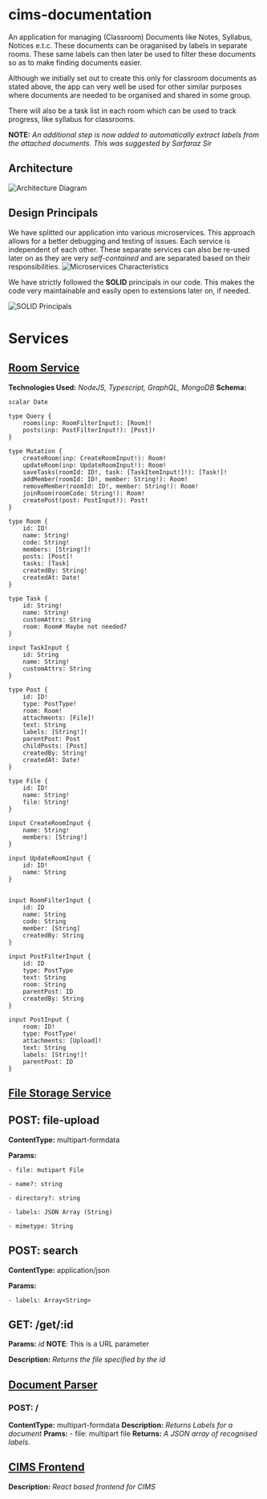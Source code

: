 # cims-documentation

An application for managing (Classroom) Documents like Notes, Syllabus, Notices e.t.c. These documents can be oraganised by labels in separate rooms. These same labels can then later be used to filter these documents so as to make finding documents easier. 

Although we initially set out to create this only for classroom documents as stated above, the app can very well be used for other similar purposes where documents are needed to be organised and shared in some group.

There will also be a task list in each room which can be used to track progress, like syllabus for classrooms. 

**NOTE:** *An additional step is now added to automatically extract labels from the attached documents. This was suggested by Sarfaraz Sir* 

## Architecture

![Architecture Diagram](/ArchitectureDiagram.png)

## Design Principals
We have splitted our application into various microservices. This approach allows for a better debugging and testing of issues. Each service is independent of each other. These separate services can also be re-used later on as they are very *self-contained* and are separated based on their responsibilities.
![Microservices Characteristics](/microservice-characteristics.webp)



We have strictly followed the **SOLID** principals in our code. This makes the code very maintainable and easily open to extensions later on, if needed.

![SOLID Principals](/solid-OOP_wall-skills.jpg)

# Services

## [Room Service](https://github.com/tabishmahfuz1/room-service)
**Technologies Used:** *NodeJS, Typescript, GraphQL, MongoDB*
**Schema:**
```
scalar Date

type Query {
    rooms(inp: RoomFilterInput): [Room]!
    posts(inp: PostFilterInput!): [Post]!
}

type Mutation {
    createRoom(inp: CreateRoomInput!): Room!
    updateRoom(inp: UpdateRoomInput!): Room!
    saveTasks(roomId: ID!, task: [TaskItemInput!]!): [Task!]!
    addMember(roomId: ID!, member: String!): Room!
    removeMember(roomId: ID!, member: String!): Room!
    joinRoom(roomCode: String!): Room!
    createPost(post: PostInput!): Post!
}

type Room {
    id: ID!
    name: String!
    code: String!
    members: [String!]!
    posts: [Post]!
    tasks: [Task]
    createdBy: String!
    createdAt: Date!
}

type Task {
    id: String!
    name: String!
    customAttrs: String
    room: Room# Maybe not needed?
}

input TaskInput {
    id: String
    name: String!
    customAttrs: String
}

type Post {
    id: ID!
    type: PostType!
    room: Room!
    attachments: [File]!
    text: String
    labels: [String!]!
    parentPost: Post
    childPosts: [Post]
    createdBy: String!
    createdAt: Date!
}

type File {
    id: ID!
    name: String!
    file: String!
}

input CreateRoomInput {
    name: String!
    members: [String!]
}

input UpdateRoomInput {
    id: ID!
    name: String
}


input RoomFilterInput {
    id: ID
    name: String
    code: String
    member: [String]
    createdBy: String
}

input PostFilterInput {
    id: ID
    type: PostType
    text: String
    room: String
    parentPost: ID
    createdBy: String
}

input PostInput {
    room: ID!
    type: PostType!
    attachments: [Upload]!
    text: String
    labels: [String!]!
    parentPost: ID
}
```

## [File Storage Service](https://github.com/tabishmahfuz1/file-storage-service)
## POST: file-upload
**ContentType:** multipart-formdata

**Params:**

    - file: mutipart File
    
    - name?: string
    
    - directory?: string
    
    - labels: JSON Array (String)
    
    - mimetype: String

## POST: search
**ContentType:** application/json

**Params:**

    - labels: Array<String>

## GET: /get/:id
**Params:** *id* **NOTE**: This is a URL parameter

**Description:** *Returns the file specified by the id*

## [Document Parser](https://github.com/tabishmahfuz1/document-parser)
### POST: /
**ContentType:** multipart-formdata
**Description:** *Returns Labels for a document*
**Prams:**
    - file: multipart file
**Returns:** *A JSON array of recognised labels.*

## [CIMS Frontend](https://github.com/tabishmahfuz1/cims-frontend)
**Description:** *React based frontend for CIMS*
